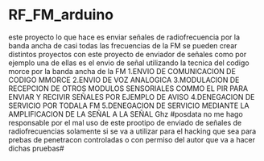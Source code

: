 # RF_FM_arduino
este proyecto lo que hace es enviar señales de radiofrecuencia por la banda ancha de casi todas las frecuencias de la FM se pueden crear distintos proyectos con este proyecto de enviador de señales como por ejemplo una de ellas es el envio de señal utilizando la tecnica del codigo morce por la banda ancha de la FM
<PROYECTOS QUE SE PUEDEN HACER>
  1.ENVIO DE COMUNICACION DE CODIGO MMORCE
  2.ENVIO DE VOZ ANALOGICA
  3.MODULACION DE RECEPCION DE OTROS MODULOS SENSORIALES COMMO EL PIR PARA ENVIAR Y RECIVIR SEÑALES POR EJEMPLO DE AVISO
  4.DENEGACION DE SERVICIO POR TODALA FM
  5.DENEGACION DE SERVICIO MEDIANTE LA AMPLIFICACION DE LA SEÑAL A LA SEÑAL Ghz
#posdata no me hago responsable por el mal uso de este prootipo de enviado de señales de radiofrecuencias solamente si se va a utilizar para el hacking que sea para prebas de penetracon controladas o con permiso del autor que va a hacer dichas pruebas#
